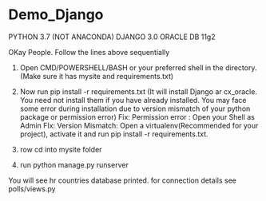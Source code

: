 # Demo_Django
PYTHON 3.7 (NOT ANACONDA)
DJANGO 3.0
ORACLE DB 11g2

OKay People. Follow the lines above sequentially
1. Open CMD/POWERSHELL/BASH or your preferred shell in the directory. (Make sure it has mysite and requirements.txt)
2. Now run 
  pip install -r requirements.txt
  (It will install Django ar cx_oracle. You need not install them if you have already installed. You may face some error 
  during installation due to version mismatch of your python package or permission error)
  Fix: Permission error : Open your Shell as Admin
  FIx: Version Mismatch: 
    Open a virtualenv(Recommended for your project), activate it and run pip install -r requirements.txt.
    
3. row cd into mysite folder
4. run 
  python manage.py runserver
  
 You will see hr countries database printed. 
 for connection details see polls/views.py
